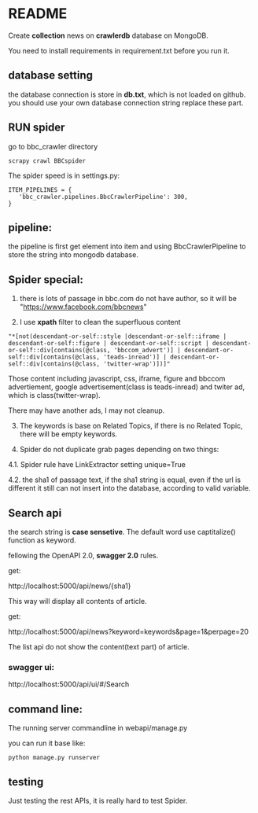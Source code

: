 
# README



Create **collection** news on **crawlerdb** database on MongoDB.

You need to install requirements in requirement.txt before you run it.



## database setting

the database connection is store in **db.txt**, which is not loaded on github. you should use your own database connection string replace these part.


## RUN spider

go to bbc_crawler directory
```
scrapy crawl BBCspider 
```

The spider speed is in settings.py:

```
ITEM_PIPELINES = {
   'bbc_crawler.pipelines.BbcCrawlerPipeline': 300,
}
```

## pipeline:

the pipeline is first get element into item and using BbcCrawlerPipeline to store the string into mongodb database.

## Spider special:

1. there is lots of passage in bbc.com do not have author, so it will be "https://www.facebook.com/bbcnews"

2. I use **xpath** filter to clean the  superfluous content

```
"*[not(descendant-or-self::style |descendant-or-self::iframe | descendant-or-self::figure | descendant-or-self::script | descendant-or-self::div[contains(@class, 'bbccom_advert')] | descendant-or-self::div[contains(@class, 'teads-inread')] | descendant-or-self::div[contains(@class, 'twitter-wrap')])]"
```
Those content including javascript, css, iframe, figure and bbccom advertiement, google advertisement(class is teads-inread) and twiter ad, which is class(twitter-wrap).

There may have another ads, I may not cleanup.

3. The keywords is base on Related Topics, if there is no Related Topic, there will be empty keywords.

4. Spider do not duplicate grab pages depending on two things:

4.1. Spider rule have LinkExtractor setting unique=True

4.2. the sha1 of passage text, if the sha1 string is equal, even if the url is different it still can not insert into the database, according to valid variable.



## Search api

the search string is **case sensetive**. The default word use captitalize() function as keyword.

fellowing the OpenAPI 2.0, **swagger 2.0** rules.

get:

http://localhost:5000/api/news/{sha1}

This way will display all contents of article.


get:

http://localhost:5000/api/news?keyword=keywords&page=1&perpage=20

The list api do not show the content(text part) of article.

### swagger ui:

http://localhost:5000/api/ui/#/Search


## command line:

The running server commandline in webapi/manage.py

you can run it base like:

```
python manage.py runserver
```



## testing

Just testing the rest APIs, it is really hard to test Spider.